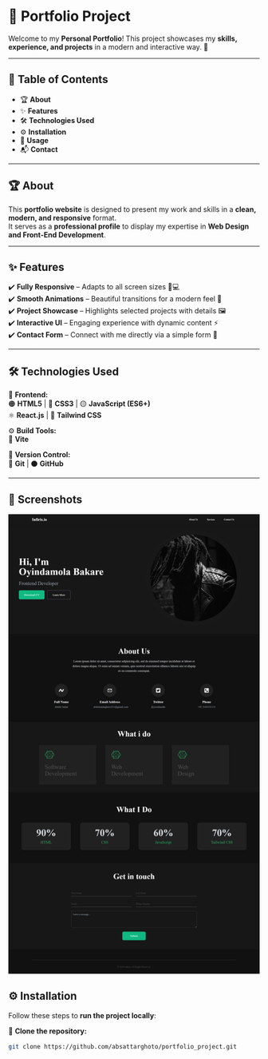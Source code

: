 # 🚀 Portfolio Project  

Welcome to my **Personal Portfolio**! This project showcases my **skills, experience, and projects** in a modern and interactive way. 🌟  

---

## 📌 Table of Contents  

- 🏆 **About**  
- ✨ **Features**  
- 🛠️ **Technologies Used**  
- ⚙️ **Installation**  
- 📌 **Usage**    
- 📬 **Contact**  

---

## 🏆 About  

This **portfolio website** is designed to present my work and skills in a **clean, modern, and responsive** format.  
It serves as a **professional profile** to display my expertise in **Web Design and Front-End Development**.  

---

## ✨ Features  

✔️ **Fully Responsive** – Adapts to all screen sizes 📱💻  
✔️ **Smooth Animations** – Beautiful transitions for a modern feel 🎨  
✔️ **Project Showcase** – Highlights selected projects with details 🖼️  
✔️ **Interactive UI** – Engaging experience with dynamic content ⚡  
✔️ **Contact Form** – Connect with me directly via a simple form 📩  

---

## 🛠️ Technologies Used  

🎨 **Frontend:**  
🟠 **HTML5** | 🔵 **CSS3** | 🟡 **JavaScript (ES6+)**  
⚛️ **React.js** | 🌊 **Tailwind CSS**  

⚙️ **Build Tools:**  
🚀 **Vite**  

🔄 **Version Control:**  
🔴 **Git** | ⚫ **GitHub**  

---

## 📸 Screenshots


  ![Homepage Screenshot](./public/Images/portfolio_project.png)

## ⚙️ Installation  

Follow these steps to **run the project locally**:  

🔹 **Clone the repository:**  
```bash
git clone https://github.com/absattarghoto/portfolio_project.git
